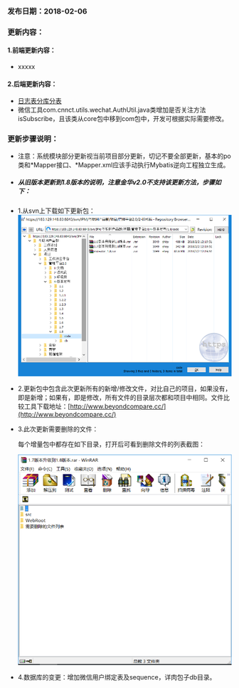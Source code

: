 ### 发布日期：2018-02-06

### 更新内容：

#### 1.前端更新内容：

* xxxxx

#### 2.后端更新内容：

* [日志表分库分表](/kuang-jia-she-zhi/ri-zhi-biao-fen-ku-fen-biao.md)
* 微信工具com.cnnct.utils.wechat.AuthUtil.java类增加是否关注方法isSubscribe，且该类从core包中移到com包中，开发可根据实际需要修改。

### 更新步骤说明：

* 注意：系统模块部分更新视当前项目部分更新，切记不要全部更新，基本的po类和\*Mapper接口、\*Mapper.xml应该手动执行Mybatis逆向工程独立生成。
* ##### 从旧版本更新到1.8版本的说明，注意金华v2.0不支持该更新方法，步骤如下：
* 1.从svn上下载如下更新包：  
  ![](/assets/v1.8-1.png)
* 2.更新包中包含此次更新所有的新增/修改文件，对比自己的项目，如果没有，即是新增；如果有，即是修改，所有文件的目录层次都和项目中相同。文件比较工具下载地址：[http://www.beyondcompare.cc/](http://www.beyondcompare.cc/)

* 3.此次更新需要删除的文件：

  每个增量包中都存在如下目录，打开后可看到删除文件的列表截图：


  ![](/assets/v1.8-2.png)
* 4.数据库的变更：增加微信用户绑定表及sequence，详肉包子db目录。











